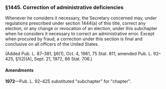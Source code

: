 ### §1445. Correction of administrative deficiencies ###

Whenever he considers it necessary, the Secretary concerned may, under regulations prescribed under section 1444(a) of this title, correct any election, or any change or revocation of an election, under this subchapter when he considers it necessary to correct an administrative error. Except when procured by fraud, a correction under this section is final and conclusive on all officers of the United States.

(Added Pub. L. 87–381, §6(1), Oct. 4, 1961, 75 Stat. 811; amended Pub. L. 92–425, §1(2)(A), Sept. 21, 1972, 86 Stat. 706.)

#### Amendments ####

**1972**—Pub. L. 92–425 substituted "subchapter" for "chapter".